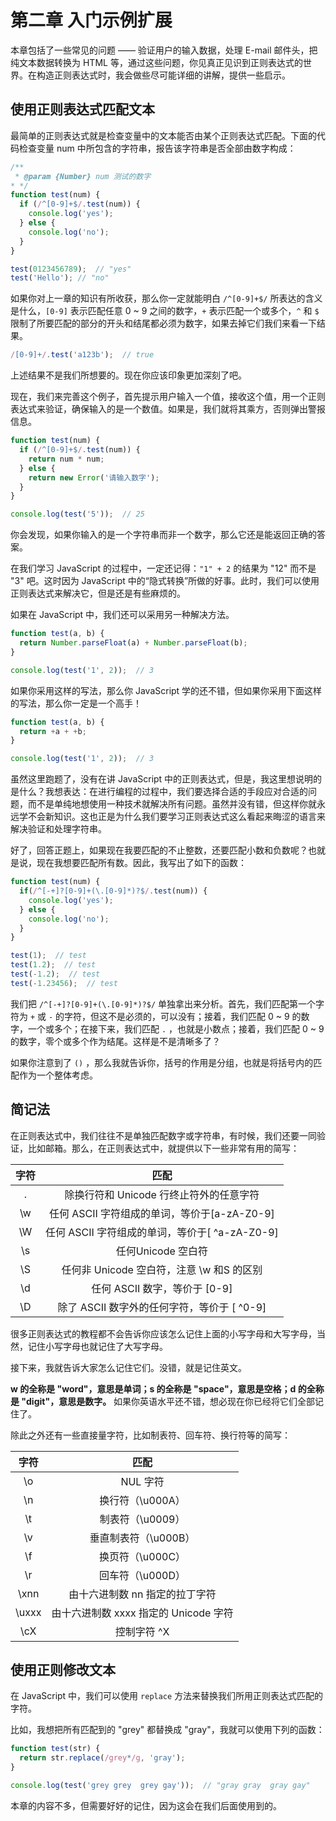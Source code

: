 # 第二章 入门示例扩展

本章包括了一些常见的问题 —— 验证用户的输入数据，处理 E-mail 邮件头，把纯文本数据转换为 HTML 等，通过这些问题，你见真正见识到正则表达式的世界。在构造正则表达式时，我会做些尽可能详细的讲解，提供一些启示。

## 使用正则表达式匹配文本

最简单的正则表达式就是检查变量中的文本能否由某个正则表达式匹配。下面的代码检查变量 num 中所包含的字符串，报告该字符串是否全部由数字构成：

```javascript
/**
 * @param {Number} num 测试的数字
* */
function test(num) {
  if (/^[0-9]+$/.test(num)) {
    console.log('yes');
  } else {
    console.log('no');
  }
}

test(0123456789);  // "yes"
test('Hello'); // "no"
```

如果你对上一章的知识有所收获，那么你一定就能明白 `/^[0-9]+$/` 所表达的含义是什么，`[0-9]` 表示匹配任意 0 ~ 9 之间的数字，`+` 表示匹配一个或多个，`^` 和 `$` 限制了所要匹配的部分的开头和结尾都必须为数字，如果去掉它们我们来看一下结果。

```javascript
/[0-9]+/.test('a123b');  // true
```

上述结果不是我们所想要的。现在你应该印象更加深刻了吧。

现在，我们来完善这个例子，首先提示用户输入一个值，接收这个值，用一个正则表达式来验证，确保输入的是一个数值。如果是，我们就将其乘方，否则弹出警报信息。

```javascript
function test(num) {
  if (/^[0-9]+$/.test(num)) {
    return num * num;
  } else {
    return new Error('请输入数字');
  }
}

console.log(test('5'));  // 25
```

你会发现，如果你输入的是一个字符串而非一个数字，那么它还是能返回正确的答案。

在我们学习 JavaScript 的过程中，一定还记得：`"1" + 2` 的结果为 "12" 而不是 "3" 吧。这时因为 JavaScript 中的“隐式转换”所做的好事。此时，我们可以使用正则表达式来解决它，但是还是有些麻烦的。

如果在 JavaScript 中，我们还可以采用另一种解决方法。

```JavaScript
function test(a, b) {
  return Number.parseFloat(a) + Number.parseFloat(b);
}

console.log(test('1', 2));  // 3
```

如果你采用这样的写法，那么你 JavaScript 学的还不错，但如果你采用下面这样的写法，那么你一定是一个高手！

```javascript
function test(a, b) {
  return +a + +b;
}

console.log(test('1', 2));  // 3
```

虽然这里跑题了，没有在讲 JavaScript 中的正则表达式，但是，我这里想说明的是什么？我想表达：在进行编程的过程中，我们要选择合适的手段应对合适的问题，而不是单纯地想使用一种技术就解决所有问题。虽然并没有错，但这样你就永远学不会新知识。这也正是为什么我们要学习正则表达式这么看起来晦涩的语言来解决验证和处理字符串。

好了，回答正题上，如果现在我要匹配的不止整数，还要匹配小数和负数呢？也就是说，现在我想要匹配所有数。因此，我写出了如下的函数：

```javascript
function test(num) {
  if(/^[-+]?[0-9]+(\.[0-9]*)?$/.test(num)) {
    console.log('yes');
  } else {
    console.log('no');
  }
}

test(1);  // test
test(1.2);  // test
test(-1.2);  // test
test(-1.23456);  // test
```

我们把 `/^[-+]?[0-9]+(\.[0-9]*)?$/` 单独拿出来分析。首先，我们匹配第一个字符为 `+` 或 `-` 的字符，但这不是必须的，可以没有；接着，我们匹配 0 ~ 9 的数字，一个或多个；在接下来，我们匹配 `.` ，也就是小数点；接着，我们匹配 0 ~ 9 的数字，零个或多个作为结尾。这样是不是清晰多了？

如果你注意到了 `()` ，那么我就告诉你，括号的作用是分组，也就是将括号内的匹配作为一个整体考虑。

## 简记法

在正则表达式中，我们往往不是单独匹配数字或字符串，有时候，我们还要一同验证，比如邮箱。那么，在正则表达式中，就提供以下一些非常有用的简写：

|  字符  |                匹配                 |
| :--: | :-------------------------------: |
|  .   |     除换行符和 Unicode 行终止符外的任意字符      |
|  \w  |  任何 ASCII 字符组成的单词，等价于[a-zA-Z0-9]  |
|  \W  | 任何 ASCII 字符组成的单词，等价于[ ^a-zA-Z0-9] |
|  \s  |           任何Unicode 空白符           |
|  \S  |   任何非 Unicode 空白符，注意 \w 和S 的区别    |
|  \d  |       任何 ASCII 数字，等价于 [0-9]       |
|  \D  |   除了 ASCII 数字外的任何字符，等价于 [ ^0-9]   |

很多正则表达式的教程都不会告诉你应该怎么记住上面的小写字母和大写字母，当然，记住小写字母也就记住了大写字母。

接下来，我就告诉大家怎么记住它们。没错，就是记住英文。

**w 的全称是 "word"，意思是单词；s 的全称是 "space"，意思是空格；d 的全称是 "digit"，意思是数字。** 如果你英语水平还不错，想必现在你已经将它们全部记住了。

除此之外还有一些直接量字符，比如制表符、回车符、换行符等的简写：

|  字符   |             匹配             |
| :---: | :------------------------: |
|  \o   |           NUL 字符           |
|  \n   |        换行符（\u000A）         |
|  \t   |        制表符（\u0009）         |
|  \v   |       垂直制表符（\u000B）        |
|  \f   |        换页符（\u000C）         |
|  \r   |        回车符（\u000D）         |
| \xnn  |     由十六进制数 nn 指定的拉丁字符      |
| \uxxx | 由十六进制数 xxxx 指定的 Unicode 字符 |
|  \cX  |          控制字符 ^X           |

## 使用正则修改文本

在 JavaScript 中，我们可以使用 `replace` 方法来替换我们所用正则表达式匹配的字符。

比如，我想把所有匹配到的 "grey" 都替换成 "gray"，我就可以使用下列的函数：

```javascript
function test(str) {
  return str.replace(/grey*/g, 'gray');
}

console.log(test('grey grey  grey gay'));  // "gray gray  gray gay"
```

本章的内容不多，但需要好好的记住，因为这会在我们后面使用到的。